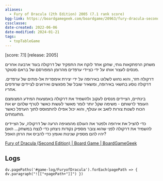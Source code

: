 ```yaml
---
aliases:
  - Fury of Dracula (2th Edition) 2005 (7.1 rank score)
bgg-link: https://boardgamegeek.com/boardgame/20963/fury-dracula-second-edition
cssclasse: 
date-created: 2022-06-06
date-modified: 2024-01-21
tags:
  - topTableGame
---
```


[score: 7.1] [release: 2005]

משחק הרפתקאות גותי, שחקן אחד לוקח את התפקיד של דרקולה בעוד ארבעה אחרים מנסים לעצור אותו על ידי כציידי ערפדים מהרומן המפורסם של בראם סטוקר.

דרקולה חזר, והוא נחוש לשלוט באירופה על ידי יצירת אימפרית אל-מתים של ערפדים. דרקולה נוסע בחשאי באירופה, ומשאיר שובל של מפגשים ואירועים לציידים שרודפים אחריו.

בינתיים, הציידים מנסים לעקוב ולהשמיד את דרקולה באמצעות המידע המצומצם העומד לרשותם - משימה שקל יותר לומר מאשר לעשות כאשר לטרף שלהם יש את הכוח לשנות צורות לזאב או עטלף, והוא יכול אפילו להתמוסס לתוך הערפל כאשר מתעמתים.

כדי להציל את אירופה ולפטר את העולם מהמגיפה הרעה של דרקולה, על הציידים להשמיד את דרקולה לפני שהוא צובר מספיק נקודות ניצחון כדי לנצח במשחק... האם יהיו להם מספיק שנינות ואומץ כדי להביס את הרוזן האפל?

[Fury of Dracula (Second Edition) | Board Game | BoardGameGeek](https://boardgamegeek.com/boardgame/20963/fury-dracula-second-edition)

## Logs

```dataviewjs 
dv.pagePaths('#game-log/FuryofDracula').forEach(pagePath => { dv.paragraph("![["+pagePath+"]]") })
```
